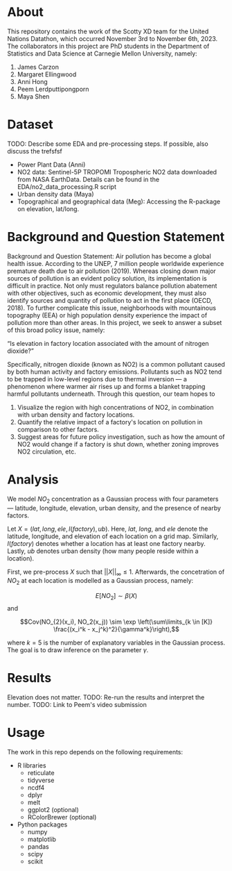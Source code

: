 # About

This repository contains the work of the Scotty XD team for the United Nations Datathon, which occurred November 3rd to November 6th, 2023. 
The collaborators in this project are PhD students in the Department of Statistics and Data Science at Carnegie Mellon University, namely:
1. James Carzon
2. Margaret Ellingwood
3. Anni Hong
4. Peem Lerdputtipongporn
5. Maya Shen

# Dataset 
TODO: Describe some EDA and pre-processing steps. If possible, also discuss the trefsfsf
- Power Plant Data (Anni) 
- NO2 data: Sentinel-5P TROPOMI Tropospheric NO2 data downloaded from NASA EarthData. Details can be found in the EDA/no2_data_processing.R script
- Urban density data (Maya)
- Topographical and geographical data (Meg): Accessing the R-package on elevation, lat/long. 

# Background and Question Statement
Background and Question Statement: Air pollution has become a global health issue. According to the UNEP, 7 million people worldwide experience premature death due to air pollution (2019). Whereas closing down major sources of pollution is an evident policy solution, its implementation is difficult in practice. Not only must regulators balance pollution abatement with other objectives, such as economic development, they must also identify sources and quantity of pollution to act in the first place (OECD, 2018). To further complicate this issue, neighborhoods with mountainous topography (EEA) or high population density experience the impact of pollution more than other areas. In this project, we seek to answer a subset of this broad policy issue, namely:

“Is elevation in factory location associated with the amount of nitrogen dioxide?”

Specifically, nitrogen dioxide (known as NO2) is a common pollutant caused by both human activity and factory emissions. Pollutants such as NO2 tend to be trapped in low-level regions due to thermal inversion — a phenomenon where warmer air rises up and forms a blanket trapping harmful pollutants underneath. Through this question, our team hopes to
1. Visualize the region with high concentrations of NO2, in combination with urban density and factory locations. 
2. Quantify the relative impact of a factory's location on pollution in comparison to other factors. 
3. Suggest areas for future policy investigation, such as how the amount of NO2 would change if a factory is shut down, whether zoning improves NO2 circulation, etc.

# Analysis
We model $NO_2$ concentration as a Gaussian process with four parameters — latitude, longitude, elevation, urban density, and the presence of nearby factors. 

Let $X = (lat, long, ele, I(factory), ub)$. Here, $lat$, $long$, and $ele$ denote the latitude, longitude, and elevation of each location on a grid map. Similarly, $I(factory)$ denotes whether a location has at least one factory nearby. Lastly, $ub$ denotes urban density (how many people reside within a location). 

First, we pre-process $X$ such that $\lvert \lvert X \rvert \rvert_{\infty} \leq 1$. Afterwards, the concetration of $NO_2$ at each location is modelled as a Gaussian process, namely:

$$E[NO_{2}] \sim \beta(X)$$ and

$$Cov(NO_{2}(x_i), NO_2(x_j)) \sim \exp \left(\sum\limits_{k \in [K]} \frac{(x_i^k - x_j^k)^2}{\gamma^k}\right),$$ 

where $k=5$ is the number of explanatory variables in the Gaussian process. The goal is to draw inference on the parameter $\gamma$.

# Results 

Elevation does not matter.
TODO: Re-run the results and interpret the number. 
TODO: Link to Peem's video submission 

# Usage

The work in this repo depends on the following requirements:
* R libraries
  + reticulate
  + tidyverse
  + ncdf4
  + dplyr
  + melt
  + ggplot2 (optional)
  + RColorBrewer (optional)
* Python packages
  + numpy
  + matplotlib
  + pandas
  + scipy
  + scikit
